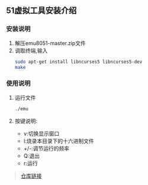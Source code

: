 ## 51虚拟工具安装介绍
### 安装说明
1. 解压emu8051-master.zip文件
2. 调取终端,输入
    ```bash
    sudo apt-get install libncurses5 libncurses5-dev
    make
    ```

### 使用说明
1. 运行文件
    ```bash
    ./emu
    ```

2. 按键说明:
    - v:切换显示窗口
    - l:烧录本目录下的十六进制文件
    - +/-:调节运行的频率
    - Q:退出
    - r:运行

> [仓库链接](https://github.com/jarikomppa/emu8051)
